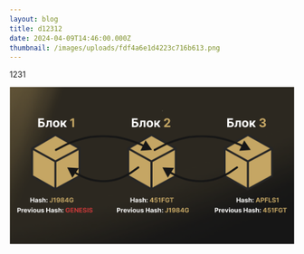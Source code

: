 ```yaml
---
layout: blog
title: d12312
date: 2024-04-09T14:46:00.000Z
thumbnail: /images/uploads/fdf4a6e1d4223c716b613.png
---
```

1231



![block](/images/uploads/fdf4a6e1d4223c716b613.png "adasd")
